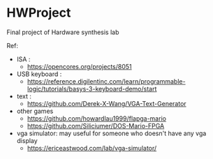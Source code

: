# HWProject
Final project of Hardware synthesis lab

Ref:
* ISA : 
  * https://opencores.org/projects/8051
* USB keyboard : 
  * https://reference.digilentinc.com/learn/programmable-logic/tutorials/basys-3-keyboard-demo/start
* text : 
  * https://github.com/Derek-X-Wang/VGA-Text-Generator
* other games 
  * https://github.com/howardlau1999/flapga-mario
  * https://github.com/Siliciumer/DOS-Mario-FPGA
* vga simulator: may useful for someone who doesn't have any vga display
  * https://ericeastwood.com/lab/vga-simulator/
